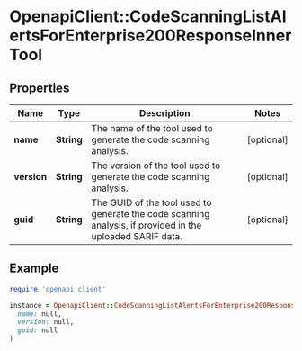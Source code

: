 # OpenapiClient::CodeScanningListAlertsForEnterprise200ResponseInnerTool

## Properties

| Name | Type | Description | Notes |
| ---- | ---- | ----------- | ----- |
| **name** | **String** | The name of the tool used to generate the code scanning analysis. | [optional] |
| **version** | **String** | The version of the tool used to generate the code scanning analysis. | [optional] |
| **guid** | **String** | The GUID of the tool used to generate the code scanning analysis, if provided in the uploaded SARIF data. | [optional] |

## Example

```ruby
require 'openapi_client'

instance = OpenapiClient::CodeScanningListAlertsForEnterprise200ResponseInnerTool.new(
  name: null,
  version: null,
  guid: null
)
```

